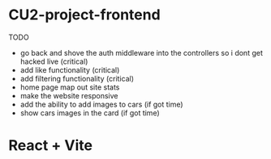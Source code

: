 # CU2-project-frontend

TODO

- go back and shove the auth middleware into the controllers so i dont get hacked live (critical)
- add like functionality (critical)
- add filtering functionality (critical)
- home page map out site stats
- make the website responsive
- add the ability to add images to cars (if got time)
- show cars images in the card (if got time)

# React + Vite
